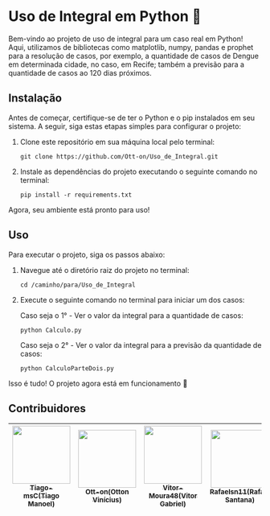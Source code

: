 # Uso de Integral em Python 🐍

Bem-vindo ao projeto de uso de integral para um caso real em Python!
Aqui, utilizamos de bibliotecas como matplotlib, numpy, pandas e prophet para a resolução de casos, por exemplo, a quantidade de casos de Dengue em determinada cidade, no caso, em Recife; também a previsão para a quantidade de casos ao 120 dias próximos. 

## Instalação

Antes de começar, certifique-se de ter o Python e o pip instalados em seu sistema. A seguir, siga estas etapas simples para configurar o projeto:

1. Clone este repositório em sua máquina local pelo terminal:

   ```
   git clone https://github.com/Ott-on/Uso_de_Integral.git
   ```
   
2. Instale as dependências do projeto executando o seguinte comando no terminal:

   ```
   pip install -r requirements.txt
   ```

Agora, seu ambiente está pronto para uso!

## Uso

Para executar o projeto, siga os passos abaixo:

1. Navegue até o diretório raiz do projeto no terminal:

   ```
   cd /caminho/para/Uso_de_Integral
   ```

2. Execute o seguinte comando no terminal para iniciar um dos casos:

   Caso seja o 1° - Ver o valor da integral para a quantidade de casos:
   ```
   python Calculo.py
   ```
   Caso seja o 2° - Ver o valor da integral para a previsão da quantidade de casos:
   ```
   python CalculoParteDois.py
   ```

Isso é tudo! O projeto agora está em funcionamento 🚀

## Contribuidores
| [<img loading="lazy" src="https://avatars.githubusercontent.com/u/91148044?v=4" width=115><br><sub>Tiago-msC(Tiago Manoel)</sub>](https://github.com/Tiago-msC) |  [<img loading="lazy" src="https://avatars.githubusercontent.com/u/134803634?v=4" width=115><br><sub>Ott-on(Otton Vinícius)</sub>](https://github.com/Ott-on) | [<img loading="lazy" src="https://avatars.githubusercontent.com/u/90641243?v=4" width=115><br><sub>Vitor-Moura48(Vitor Gabriel)</sub>](https://github.com/Vitor-Moura48) | [<img loading="lazy" src="https://avatars.githubusercontent.com/u/140290416?v=4" width=115><br><sub>Rafaelsn11(Rafael Santana)</sub>](https://github.com/Rafaelsn11) |
| :---: | :---: | :---: | :---: | 
